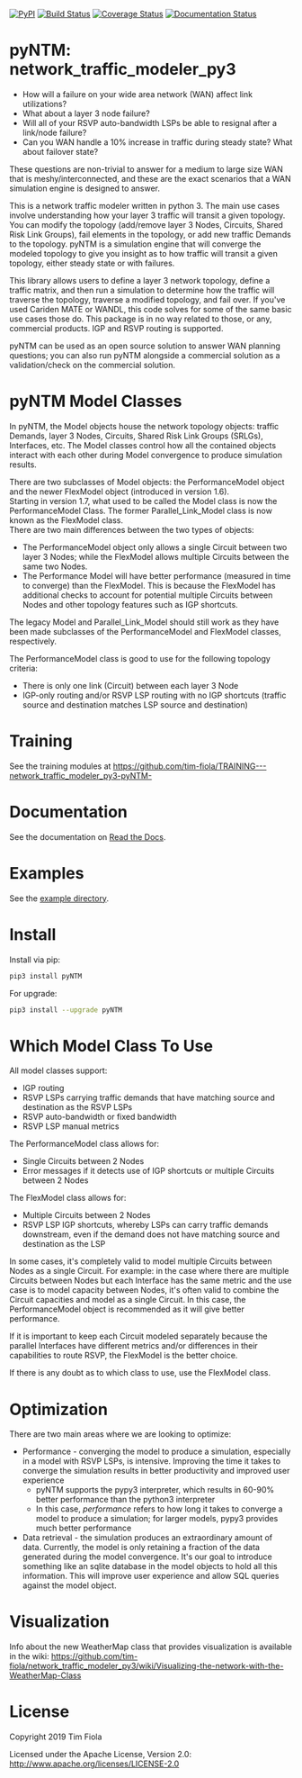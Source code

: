 
[![PyPI](https://img.shields.io/pypi/v/pyntm.svg)](https://pypi.python.org/pypi/pyNTM)
[![Build Status](https://app.travis-ci.com/tim-fiola/network_traffic_modeler_py3.svg?branch=master)](https://app.travis-ci.com/tim-fiola/network_traffic_modeler_py3)
[![Coverage Status](https://coveralls.io/repos/github/tim-fiola/network_traffic_modeler_py3/badge.svg?branch=master)](https://coveralls.io/github/tim-fiola/network_traffic_modeler_py3?branch=master)
[![Documentation Status](https://readthedocs.org/projects/pyntm/badge/?version=latest)](https://pyntm.readthedocs.io/en/latest/?badge=latest)


pyNTM: network_traffic_modeler_py3
==================================

* How will a failure on your wide area network (WAN) affect link utilizations? 
* What about a layer 3 node failure?
* Will all of your RSVP auto-bandwidth LSPs be able to resignal after a link/node failure?  
* Can you WAN handle a 10% increase in traffic during steady state?  What about failover state?

These questions are non-trivial to answer for a medium to large size WAN that is meshy/interconnected, and these are the exact scenarios that a WAN simulation engine is designed to answer.

This is a network traffic modeler written in python 3. The main use cases involve understanding how your layer 3 traffic will transit a given topology.  You can modify the topology (add/remove layer 3 Nodes, Circuits, Shared Risk Link Groups), fail elements in the topology, or add new traffic Demands to the topology. pyNTM is a simulation engine that will converge the modeled topology to give you insight as to how traffic will transit a given topology, either steady state or with failures.

This library allows users to define a layer 3 network topology, define a traffic matrix, and then run a simulation to determine how the traffic will traverse the topology, traverse a modified topology, and fail over. If you've used Cariden MATE or WANDL, this code solves for some of the same basic use cases those do.  This package is in no way related to those, or any, commercial products.  IGP and RSVP routing is supported. 

pyNTM can be used as an open source solution to answer WAN planning questions; you can also run pyNTM alongside a commercial solution as a validation/check on the commercial solution.

pyNTM Model Classes
==================================
In pyNTM, the Model objects house the network topology objects: traffic Demands, layer 3 Nodes, Circuits, Shared Risk Link Groups (SRLGs), Interfaces, etc.  The Model classes control how all the contained objects interact with each other during Model convergence to produce simulation results.

There are two subclasses of Model objects: the PerformanceModel object and the newer FlexModel object (introduced in version 1.6).  
Starting in version 1.7, what used to be called the Model class is now the PerformanceModel Class.  The former Parallel_Link_Model
class is now known as the FlexModel class.  
There are two main differences between the two types of objects:
- The PerformanceModel object only allows a single Circuit between two layer 3 Nodes; while the FlexModel allows multiple Circuits between the same two Nodes.
- The Performance Model will have better performance (measured in time to converge) than the FlexModel.  This is because the FlexModel has additional checks to account for potential multiple Circuits between Nodes and other topology features such as IGP shortcuts.

The legacy Model and Parallel_Link_Model should still work as they have been made subclasses of the PerformanceModel and FlexModel classes, respectively.

The PerformanceModel class is good to use for the following topology criteria:
- There is only one link (Circuit) between each layer 3 Node
- IGP-only routing and/or RSVP LSP routing with no IGP shortcuts (traffic source and destination matches LSP source and destination)

Training
=========
See the training modules at https://github.com/tim-fiola/TRAINING---network_traffic_modeler_py3-pyNTM-


Documentation
=============

See the documentation on [Read the Docs](http://pyntm.readthedocs.org).


Examples
========

See the [example directory](https://github.com/tim-fiola/network_traffic_modeler_py3/blob/master/examples).

Install
=======

Install via pip:
```bash
pip3 install pyNTM
```

For upgrade:
```bash
pip3 install --upgrade pyNTM
```


Which Model Class To Use
==================================
All model classes support:
- IGP routing
- RSVP LSPs carrying traffic demands that have matching source and destination as the RSVP LSPs
- RSVP auto-bandwidth or fixed bandwidth
- RSVP LSP manual metrics

The PerformanceModel class allows for:
- Single Circuits between 2 Nodes
- Error messages if it detects use of IGP shortcuts or multiple Circuits between 2 Nodes

The FlexModel class allows for:
- Multiple Circuits between 2 Nodes
- RSVP LSP IGP shortcuts, whereby LSPs can carry traffic demands downstream, even if the demand does not have matching source and destination as the LSP

In some cases, it's completely valid to model multiple Circuits between Nodes as a single Circuit.  For example: in the case where there are multiple Circuits between Nodes but each Interface has the same metric and the use case is to model capacity between Nodes, it's often valid to combine the Circuit capacities and model as a single Circuit.  In this case, the PerformanceModel object is recommended as it will give better performance.

If it is important to keep each Circuit modeled separately because the parallel Interfaces have different metrics and/or differences in their capabilities to route RSVP, the FlexModel is the better choice.

If there is any doubt as to which class to use, use the FlexModel class.
 
Optimization
==================================
 
There are two main areas where we are looking to optimize:
- Performance - converging the model to produce a simulation, especially in a model with RSVP LSPs, is intensive.  Improving the time it takes to converge the simulation results in better productivity and improved user experience
  - pyNTM supports the pypy3 interpreter, which results in 60-90% better performance than the python3 interpreter
  - In this case, *performance* refers to how long it takes to converge a model to produce a simulation; for larger models, pypy3 provides much better performance
- Data retrieval - the simulation produces an extraordinary amount of data.  Currently, the model is only retaining a fraction of the data generated during the model convergence.  It's our goal to introduce something like an sqlite database in the model objects to hold all this information.  This will improve user experience and allow SQL queries against the model object.


Visualization
=============
Info about the new WeatherMap class that provides visualization is available in the wiki: https://github.com/tim-fiola/network_traffic_modeler_py3/wiki/Visualizing-the-network-with-the-WeatherMap-Class


License
=======

Copyright 2019 Tim Fiola

Licensed under the Apache License, Version 2.0: http://www.apache.org/licenses/LICENSE-2.0
